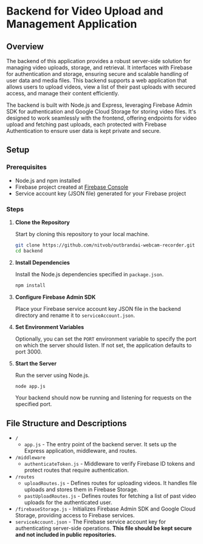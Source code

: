 # Backend for Video Upload and Management Application

## Overview

The backend of this application provides a robust server-side solution for managing video uploads, storage, and retrieval. It interfaces with Firebase for authentication and storage, ensuring secure and scalable handling of user data and media files. This backend supports a web application that allows users to upload videos, view a list of their past uploads with secured access, and manage their content efficiently.

The backend is built with Node.js and Express, leveraging Firebase Admin SDK for authentication and Google Cloud Storage for storing video files. It's designed to work seamlessly with the frontend, offering endpoints for video upload and fetching past uploads, each protected with Firebase Authentication to ensure user data is kept private and secure.

## Setup

### Prerequisites

- Node.js and npm installed
- Firebase project created at [Firebase Console](https://console.firebase.google.com/)
- Service account key (JSON file) generated for your Firebase project

### Steps

1. **Clone the Repository**

   Start by cloning this repository to your local machine.

   ```sh
   git clone https://github.com/nitvob/outbrandai-webcam-recorder.git
   cd backend
   ```

2. **Install Dependencies**

   Install the Node.js dependencies specified in `package.json`.

   ```sh
   npm install
   ```

3. **Configure Firebase Admin SDK**

   Place your Firebase service account key JSON file in the backend directory and rename it to `serviceAccount.json`.

4. **Set Environment Variables**

   Optionally, you can set the `PORT` environment variable to specify the port on which the server should listen. If not set, the application defaults to port 3000.

5. **Start the Server**

   Run the server using Node.js.

   ```sh
   node app.js
   ```

   Your backend should now be running and listening for requests on the specified port.

## File Structure and Descriptions

- `/`
  - `app.js` - The entry point of the backend server. It sets up the Express application, middleware, and routes.
- `/middleware`
  - `authenticateToken.js` - Middleware to verify Firebase ID tokens and protect routes that require authentication.
- `/routes`
  - `uploadRoutes.js` - Defines routes for uploading videos. It handles file uploads and stores them in Firebase Storage.
  - `pastUploadRoutes.js` - Defines routes for fetching a list of past video uploads for the authenticated user.
- `/firebaseStorage.js` - Initializes Firebase Admin SDK and Google Cloud Storage, providing access to Firebase services.
- `serviceAccount.json` - The Firebase service account key for authenticating server-side operations. **This file should be kept secure and not included in public repositories.**
